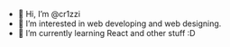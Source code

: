 - 👋 Hi, I’m @cr1zzi
- 👀 I’m interested in web developing and web designing.
- 🌱 I’m currently learning React and other stuff :D
